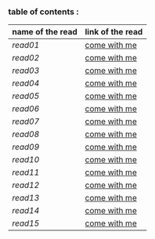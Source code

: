 ### table of contents :
 
 **name of the read**   |   **link of the read**
 -----------------      |   --------
 *read01*               | [come with me](read01.md)
 *read02*               |[come with me](class-02.md)
 *read03*               | [come with me](class-03.md)
 *read04*               |[come with me](read04.md)
 *read05*               | [come with me](read05.md)
 *read06*               |[come with me](read06.md)
 *read07*               | [come with me](read07.md)
 *read08*               |[come with me](read08.md)
 *read09*               | [come with me](read09.md)
 *read10*               |[come with me](read10.md)
 *read11*               | [come with me](read11.md)
 *read12*               |[come with me](read12.md)
 *read13*               | [come with me](read13.md)
 *read14*               |[come with me](read14.md)
 *read15*               | [come with me](read15.md)

 